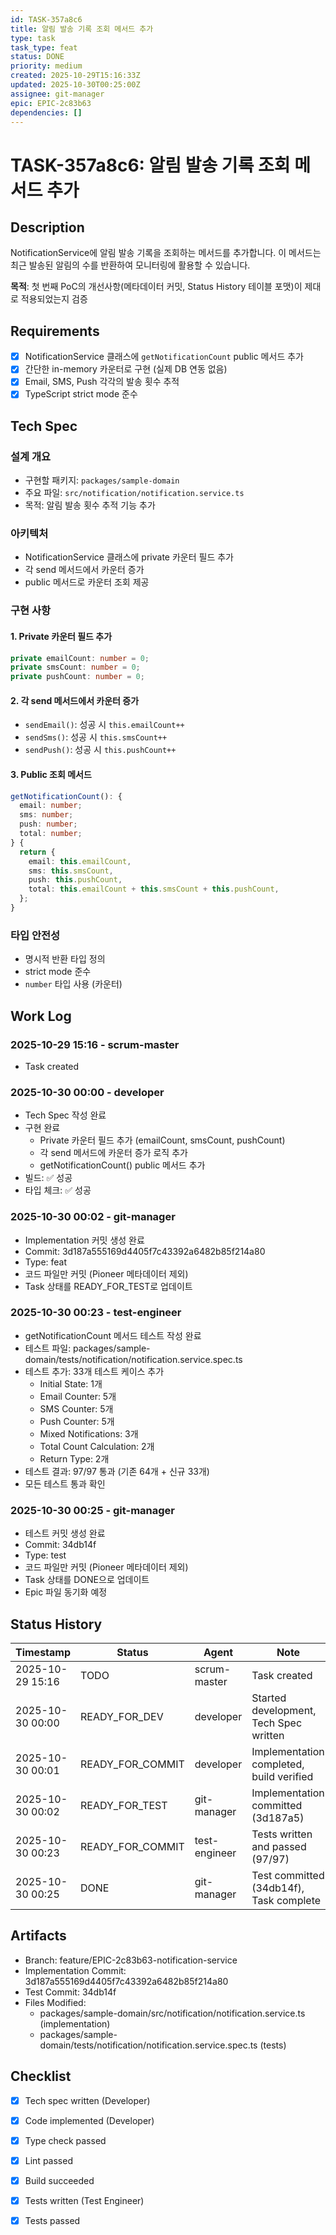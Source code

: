 ```yaml
---
id: TASK-357a8c6
title: 알림 발송 기록 조회 메서드 추가
type: task
task_type: feat
status: DONE
priority: medium
created: 2025-10-29T15:16:33Z
updated: 2025-10-30T00:25:00Z
assignee: git-manager
epic: EPIC-2c83b63
dependencies: []
---
```


# TASK-357a8c6: 알림 발송 기록 조회 메서드 추가

## Description

NotificationService에 알림 발송 기록을 조회하는 메서드를 추가합니다.
이 메서드는 최근 발송된 알림의 수를 반환하여 모니터링에 활용할 수 있습니다.

**목적**: 첫 번째 PoC의 개선사항(메타데이터 커밋, Status History 테이블 포맷)이 제대로 적용되었는지 검증

## Requirements

- [x] NotificationService 클래스에 `getNotificationCount` public 메서드 추가
- [x] 간단한 in-memory 카운터로 구현 (실제 DB 연동 없음)
- [x] Email, SMS, Push 각각의 발송 횟수 추적
- [x] TypeScript strict mode 준수

## Tech Spec

### 설계 개요
- 구현할 패키지: `packages/sample-domain`
- 주요 파일: `src/notification/notification.service.ts`
- 목적: 알림 발송 횟수 추적 기능 추가

### 아키텍처
- NotificationService 클래스에 private 카운터 필드 추가
- 각 send 메서드에서 카운터 증가
- public 메서드로 카운터 조회 제공

### 구현 사항

#### 1. Private 카운터 필드 추가
```typescript
private emailCount: number = 0;
private smsCount: number = 0;
private pushCount: number = 0;
```

#### 2. 각 send 메서드에서 카운터 증가
- `sendEmail()`: 성공 시 `this.emailCount++`
- `sendSms()`: 성공 시 `this.smsCount++`
- `sendPush()`: 성공 시 `this.pushCount++`

#### 3. Public 조회 메서드
```typescript
getNotificationCount(): {
  email: number;
  sms: number;
  push: number;
  total: number;
} {
  return {
    email: this.emailCount,
    sms: this.smsCount,
    push: this.pushCount,
    total: this.emailCount + this.smsCount + this.pushCount,
  };
}
```

### 타입 안전성
- 명시적 반환 타입 정의
- strict mode 준수
- `number` 타입 사용 (카운터)

## Work Log

### 2025-10-29 15:16 - scrum-master
- Task created

### 2025-10-30 00:00 - developer
- Tech Spec 작성 완료
- 구현 완료
  - Private 카운터 필드 추가 (emailCount, smsCount, pushCount)
  - 각 send 메서드에 카운터 증가 로직 추가
  - getNotificationCount() public 메서드 추가
- 빌드: ✅ 성공
- 타입 체크: ✅ 성공

### 2025-10-30 00:02 - git-manager
- Implementation 커밋 생성 완료
- Commit: 3d187a555169d4405f7c43392a6482b85f214a80
- Type: feat
- 코드 파일만 커밋 (Pioneer 메타데이터 제외)
- Task 상태를 READY_FOR_TEST로 업데이트

### 2025-10-30 00:23 - test-engineer
- getNotificationCount 메서드 테스트 작성 완료
- 테스트 파일: packages/sample-domain/tests/notification/notification.service.spec.ts
- 테스트 추가: 33개 테스트 케이스 추가
  - Initial State: 1개
  - Email Counter: 5개
  - SMS Counter: 5개
  - Push Counter: 5개
  - Mixed Notifications: 3개
  - Total Count Calculation: 2개
  - Return Type: 2개
- 테스트 결과: 97/97 통과 (기존 64개 + 신규 33개)
- 모든 테스트 통과 확인

### 2025-10-30 00:25 - git-manager
- 테스트 커밋 생성 완료
- Commit: 34db14f
- Type: test
- 코드 파일만 커밋 (Pioneer 메타데이터 제외)
- Task 상태를 DONE으로 업데이트
- Epic 파일 동기화 예정

## Status History

| Timestamp | Status | Agent | Note |
|-----------|--------|-------|------|
| 2025-10-29 15:16 | TODO | scrum-master | Task created |
| 2025-10-30 00:00 | READY_FOR_DEV | developer | Started development, Tech Spec written |
| 2025-10-30 00:01 | READY_FOR_COMMIT | developer | Implementation completed, build verified |
| 2025-10-30 00:02 | READY_FOR_TEST | git-manager | Implementation committed (3d187a5) |
| 2025-10-30 00:23 | READY_FOR_COMMIT | test-engineer | Tests written and passed (97/97) |
| 2025-10-30 00:25 | DONE | git-manager | Test committed (34db14f), Task complete |

## Artifacts

- Branch: feature/EPIC-2c83b63-notification-service
- Implementation Commit: 3d187a555169d4405f7c43392a6482b85f214a80
- Test Commit: 34db14f
- Files Modified:
  - packages/sample-domain/src/notification/notification.service.ts (implementation)
  - packages/sample-domain/tests/notification/notification.service.spec.ts (tests)

## Checklist

- [x] Tech spec written (Developer)
- [x] Code implemented (Developer)
- [x] Type check passed
- [x] Lint passed
- [x] Build succeeded
- [x] Tests written (Test Engineer)
- [x] Tests passed

